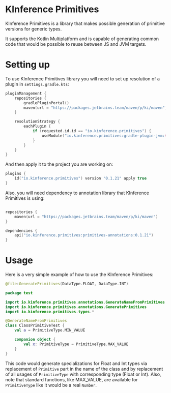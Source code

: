 # KInference Primitives

KInference Primitives is a library that makes possible generation of primitive versions for generic types.

It supports the Kotlin Multiplatform and is capable of generating common code that would be possible to reuse between JS and JVM targets.

# Setting up

To use KInference Primitives library you will need to set up resolution of a plugin in `settings.gradle.kts`:

```kotlin
pluginManagement {
    repositories {
        gradlePluginPortal()
        maven(url = "https://packages.jetbrains.team/maven/p/ki/maven")
    }

    resolutionStrategy {
        eachPlugin {
            if (requested.id.id == "io.kinference.primitives") {
                useModule("io.kinference.primitives:gradle-plugin-jvm:${requested.version}")
            }
        }
    }
}
```

And then apply it to the project you are working on:

```kotlin
plugins {
    id("io.kinference.primitives") version "0.1.21" apply true
}
```

Also, you will need dependency to annotation library that KInference Primitives is using:

```kotlin

repositories {
    maven(url = "https://packages.jetbrains.team/maven/p/ki/maven")
}

dependencies {
    api("io.kinference.primitives:primitives-annotations:0.1.21")
}
```

# Usage

Here is a very simple example of how to use the KInference Primitives:

```kotlin
@file:GeneratePrimitives(DataType.FLOAT, DataType.INT)

package test

import io.kinference.primitives.annotations.GenerateNameFromPrimitives
import io.kinference.primitives.annotations.GeneratePrimitives
import io.kinference.primitives.types.*

@GenerateNameFromPrimitives
class ClassPrimitiveTest {
    val a = PrimitiveType.MIN_VALUE

    companion object {
        val x: PrimitiveType = PrimitiveType.MAX_VALUE
    }
}
```

This code would generate specializations for Float and Int types via replacement of `Primitive` part in the name of the class and by replacement of all usages
of `PrimitiveType` with corresponding type (Float or Int). Also, note that standard functions, like MAX_VALUE, are available for `PrimitiveType` like it would
be a real `Number`.


